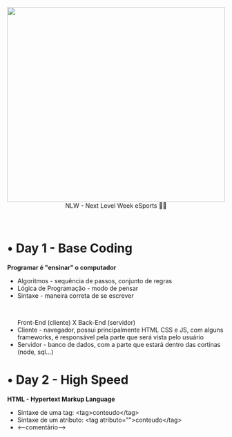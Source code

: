 <div> <img src="https://global-uploads.webflow.com/61d83a2ebb0ae01ab96e841a/630d2251fd7c6c8ef1d1df14_OG-nlw-esports.jpg" height=450px width=100%> </div>

<div align="center">
    NLW - Next Level Week eSports 👨‍💻
</div>
<br>
<br>

<h1>• Day 1 - Base Coding</h1>
<div id="day1">
    <p><b>Programar é "ensinar" o computador</b></p> 
        <ul>
            <li>Algoritmos - sequência de passos, conjunto de regras</li>
            <li>Lógica de Programação - modo de pensar</li>
            <li>Sintaxe - maneira correta de se escrever</li>
        </ul><br>
        <ul>Front-End (cliente) X Back-End (servidor)
            <li>Cliente - navegador, possui principalmente HTML CSS e JS, com alguns frameworks, é responsável pela parte que será vista pelo usuário</li>
            <li>Servidor - banco de dados, com a parte que estará dentro das cortinas (node, sql...)</li>
        </ul>
</div>

<h1>• Day 2 - High Speed</h1>
<div id="day2">
    <p><b>HTML - Hypertext Markup Language</b></p>
    <ul>
        <li>Sintaxe de uma tag: &lttag&gtconteudo&lt/tag&gt </li>
        <li>Sintaxe de um atributo: &lttag atributo=""&gtconteudo&lt/tag&gt</li>
        <li>&lt--comentário--&gt</li>
    </ul>
</div>